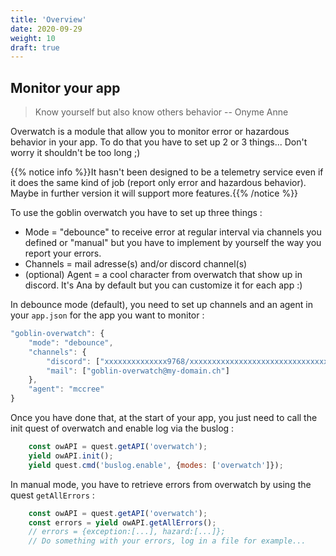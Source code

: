 ```yaml
---
title: 'Overview'
date: 2020-09-29
weight: 10
draft: true
---
```


## Monitor your app

> Know yourself but also know others behavior -- Onyme Anne

Overwatch is a module that allow you to monitor error or hazardous behavior in
your app. To do that you have to set up 2 or 3 things... Don't worry it
shouldn't be too long ;)

{{% notice info %}}It hasn't been designed to be a telemetry service even if it
does the same kind of job (report only error and hazardous behavior). Maybe in
further version it will support more features.{{% /notice %}}

To use the goblin overwatch you have to set up three things :

- Mode = "debounce" to receive error at regular interval via channels you
  defined or "manual" but you have to implement by yourself the way you report
  your errors.
- Channels = mail adresse(s) and/or discord channel(s)
- (optional) Agent = a cool character from overwatch that show up in discord.
  It's Ana by default but you can customize it for each app :)

In debounce mode (default), you need to set up channels and an agent in your
`app.json` for the app you want to monitor :

```js
"goblin-overwatch": {
    "mode": "debounce",
    "channels": {
        "discord": ["xxxxxxxxxxxxxx9768/xxxxxxxxxxxxxxxxxxxxxxxxxxxxxxx-HF2aj85YGklWeTZWGeouGiIBueiM4m4Hyuc8"],
        "mail": ["goblin-overwatch@my-domain.ch"]
    },
    "agent": "mccree"
}
```

Once you have done that, at the start of your app, you just need to call the
init quest of overwatch and enable log via the buslog :

```js
    const owAPI = quest.getAPI('overwatch');
    yield owAPI.init();
    yield quest.cmd('buslog.enable', {modes: ['overwatch']});
```

In manual mode, you have to retrieve errors from overwatch by using the quest
`getAllErrors` :

```js
    const owAPI = quest.getAPI('overwatch');
    const errors = yield owAPI.getAllErrors();
    // errors = {exception:[...], hazard:[...]};
    // Do something with your errors, log in a file for example...
```

